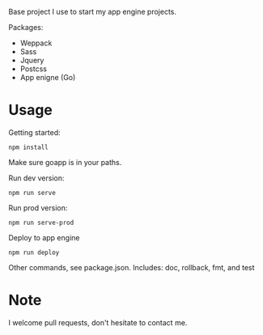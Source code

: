 Base project I use to start my app engine projects.

Packages:
* Weppack
* Sass
* Jquery
* Postcss
* App enigne (Go)

Usage
=====
Getting started:

    npm install

Make sure goapp is in your paths.

Run dev version:

    npm run serve

Run prod version:

    npm run serve-prod

Deploy to app engine

    npm run deploy

Other commands, see package.json. Includes: doc, rollback, fmt, and test

Note
=====

I welcome pull requests, don't hesitate to contact me.